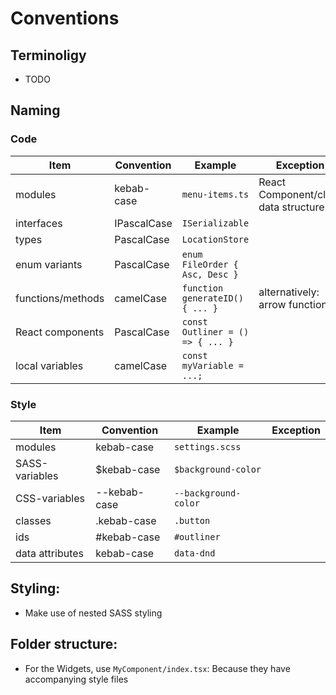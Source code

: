 # Conventions

## Terminoligy

- TODO

## Naming

### Code

| Item              | Convention  | Example                          | Exception                            |
| ----------------- | ----------- | -------------------------------- | ------------------------------------ |
| modules           | kebab-case  | `menu-items.ts`                  | React Component/class data structure |
| interfaces        | IPascalCase | `ISerializable`                  |
| types             | PascalCase  | `LocationStore`                  |
| enum variants     | PascalCase  | `enum FileOrder { Asc, Desc }`   |
| functions/methods | camelCase   | `function generateID() { ... }`  | alternatively: arrow functions       |
| React components  | PascalCase  | `const Outliner = () => { ... }` |
| local variables   | camelCase   | `const myVariable = ...;`        |

### Style

| Item            | Convention   | Example              | Exception |
| --------------- | ------------ | -------------------- | --------- |
| modules         | kebab-case   | `settings.scss`      |
| SASS-variables  | \$kebab-case | `$background-color`  |
| CSS-variables   | --kebab-case | `--background-color` |
| classes         | .kebab-case  | `.button`            |
| ids             | #kebab-case  | `#outliner`          |
| data attributes | kebab-case   | `data-dnd`           |

## Styling:

- Make use of nested SASS styling

## Folder structure:

- For the Widgets, use `MyComponent/index.tsx`: Because they have accompanying style files
